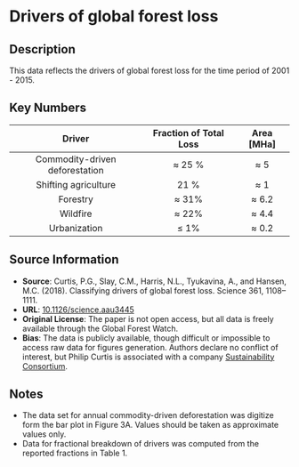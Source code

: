 # Drivers of global forest loss

## Description
This data reflects the drivers of global forest loss for the time period of
2001 - 2015.

## Key Numbers

| Driver | Fraction of Total Loss | Area [MHa] |
|:--:|:--:|:--:|
| Commodity-driven deforestation | ≈ 25 % | ≈ 5|
| Shifting agriculture | 21 % | ≈ 1 |
| Forestry | ≈ 31% | ≈ 6.2 |
| Wildfire | ≈ 22% | ≈ 4.4 |
| Urbanization | ≤ 1% | ≈ 0.2|


## Source Information

* **Source**: Curtis, P.G., Slay, C.M., Harris, N.L., Tyukavina, A., and Hansen, M.C. (2018). Classifying drivers of global forest loss. Science 361, 1108–1111.
* **URL**: [10.1126/science.aau3445](https://doi.org/10.1126/science.aau3445)
* **Original License**: The paper is not open access, but all data is freely available through the Global Forest Watch.
* **Bias**: The data is publicly available, though difficult or impossible to access raw data for figures generation. Authors declare no conflict of interest, but Philip Curtis is associated with  a company [Sustainability Consortium](https://www.sustainabilityconsortium.org/).

## Notes 
* The data set for annual commodity-driven deforestation was digitize form the bar plot in Figure 3A. Values should be taken as approximate values only.
* Data for fractional breakdown of drivers was computed from the reported fractions in Table 1. 